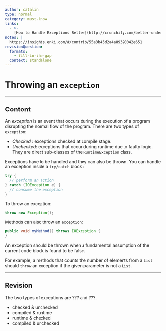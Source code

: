 ```yaml
---
author: catalin
type: normal
category: must-know
links:
  - >-
    [How to Handle Exceptions Better](http://crunchify.com/better-understanding-on-checked-vs-unchecked-exceptions-how-to-handle-exception-better-way-in-java/){website}
notes: |
  https://insights.enki.com/#/contrib/55a3b45d2a4a89320042e651
revisionQuestion:
  formats:
    - fill-in-the-gap
  context: standalone
---
```


# Throwing an `exception`

---

## Content

An *exception* is an event that occurs during the execution of a program disrupting the normal flow of the program.
There are two types of `exception`:

- *Checked* : exceptions checked at compile stage.
- *Unchecked*: exceptions that occur during runtime due to faulty logic. They are direct sub-classes of the `RuntimeException` class.

Exceptions have to be handled and they can also be thrown. You can handle an exception inside a `try/catch` block :  

```java
try {
  // perform an action
} catch (IOException e) {
  // consume the exception
}
```

To throw an exception:

```java
throw new Exception();
```

Methods can also throw an `exception`:

```java
public void myMethod() throws IOException {
}
```

An exception should be thrown when a fundamental assumption of the current code block is found to be false. 

For example, a methods that counts the number of elements from a `List` should `throw` an exception if the given parameter is not a `List`.

---

## Revision

The two types of exceptions are ??? and ???.

- checked & unchecked
- compiled & runtime
- runtime & checked
- compiled & unchecked
